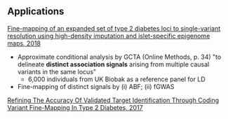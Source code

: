 ## Applications

[Fine-mapping of an expanded set of type 2 diabetes loci to single-variant resolution using high-density imputation and islet-specific epigenome maps, 2018](https://www.biorxiv.org/content/early/2018/01/09/245506)

- Approximate conditional analysis by GCTA (Online Methods, p. 34) "to delineate **distinct association signals** arising from multiple causal variants in the same locus"
    - 6,000 individuals from UK Biobak as a reference panel for LD  
- Fine-mapping of distinct signals by (i) ABF; (ii) fGWAS

[Refining The Accuracy Of Validated Target Identification Through Coding Variant Fine-Mapping In Type 2 Diabetes, 2017](https://www.biorxiv.org/content/early/2017/12/13/144410)
